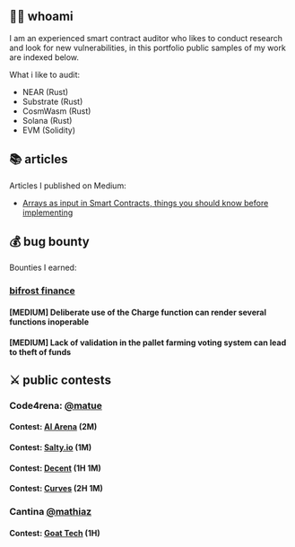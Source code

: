 ## 🕵️‍♀️ whoami
I am an experienced smart contract auditor who likes to conduct research and look for new vulnerabilities, in this portfolio public samples of my work are indexed below.

What i like to audit:
- NEAR (Rust)
- Substrate (Rust)
- CosmWasm (Rust)
- Solana (Rust)
- EVM (Solidity)

## 📚 articles
Articles I published on Medium:

- [Arrays as input in Smart Contracts, things you should know before implementing](https://medium.com/@thiagoweb3/arrays-as-input-in-smart-contracts-things-you-should-know-b1eed7a2d17d)

## 💰 bug bounty
Bounties I earned:

### [bifrost finance](https://bifrost.finance/)

#### [MEDIUM] Deliberate use of the Charge function can render several functions inoperable

#### [MEDIUM] Lack of validation in the pallet farming voting system can lead to theft of funds

## ⚔ public contests

### Code4rena: [@matue](https://code4rena.com/@Matue)

#### Contest: [AI Arena](https://code4rena.com/audits/2024-02-ai-arena#top) (2M)

#### Contest: [Salty.io](https://code4rena.com/audits/2024-01-saltyio#top) (1M)

#### Contest: [Decent](https://code4rena.com/audits/2024-01-decent#top) (1H 1M)

#### Contest: [Curves](https://code4rena.com/audits/2024-01-curves#top) (2H 1M)

### Cantina [@mathiaz](https://cantina.xyz/u/mathiaz)

#### Contest: [Goat Tech](https://cantina.xyz/competitions/f214cf86-cc80-40c0-a70b-e9bb25d7ac80) (1H)
